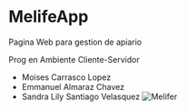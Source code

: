 
# MelifeApp
Pagina Web para gestion de apiario


Prog en Ambiente Cliente-Servidor
- Moises Carrasco Lopez
- Emmanuel Almaraz Chavez
- Sandra Lily Santiago Velasquez
![Melifer](https://user-images.githubusercontent.com/95512369/161790468-d6fa494c-81fb-487f-8813-15cad496a292.jpg)
